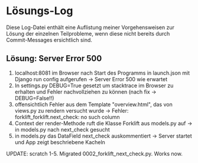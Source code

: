 # Lösungs-Log

Diese Log-Datei enthält eine Auflistung meiner Vorgehensweisen zur Lösung der einzelnen Teilprobleme, wenn diese nicht bereits durch Commit-Messages ersichtlich sind.

## Lösung: Server Error 500
1) localhost:8081 im Browser nach Start des Programms in launch.json mit Django run config aufgerufen -> Server Error 500 wie erwartet
2) In settings.py DEBUG=True gesetzt um stacktrace im Browser zu erhalten und Fehler nachvollziehen zu können (nach fix -> DEBUG=False!!)
3) offensichtlich Fehler aus dem Template "overview.html", das von views.py zu rendern versucht wurde -> Fehler: forklift_forklift.next_check: no such column
4) Context der render-Methode ruft die Klasse Forklift aus models.py auf -> in models.py nach next_check gesucht
5) in models.py das DataField next_check auskommentiert -> Server startet und App zeigt beschriebene Kacheln


UPDATE: scratch 1-5. Migrated 0002_forklift_next_check.py. Works now. 

